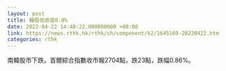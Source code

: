 ```yaml
---
layout: post
title: 韓股低收逾0.8%
date: 2022-04-22 14:48:22.000000000 +08:00
link: https://news.rthk.hk/rthk/ch/component/k2/1645169-20220422.htm
categories: rthk
---
```


南韓股市下跌。首爾綜合指數收市報2704點，跌23點，跌幅0.86%。
